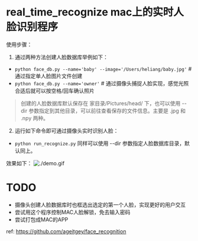 # real_time_recognize mac上的实时人脸识别程序

使用步骤：
1. 通过两种方法创建人脸数据库举例如下：
+ `python face_db.py --name='baby' --image='/Users/heliang/baby.jpg'` # 通过指定单人脸图片文件创建
+ `python face_db.py --name='owner'` # 通过摄像头捕捉人脸实现，感觉光照合适后就可以按空格/回车确认照片
> 创建的人脸数据库默认保存在 家目录/Pictures/head/ 下，也可以使用 --dir 参数指定到其他目录，可以前往查看保存的文件信息。主要是 .jpg 和 .npy 两种。

2. 运行如下命令即可通过摄像头实时识别人脸：
+ `python run_recognize.py` 同样可以使用 --dir 参数指定人脸数据库目录，默认同上。

效果如下：
![./demo.gif](demo.gif)

# TODO
+ 摄像头创建人脸数据库时也框选出选定的第一个人脸，实现更好的用户交互
+ 尝试用这个程序控制MAC人脸解锁，免去输入密码
+ 尝试打包成MAC的APP



ref: https://github.com/ageitgey/face_recognition
